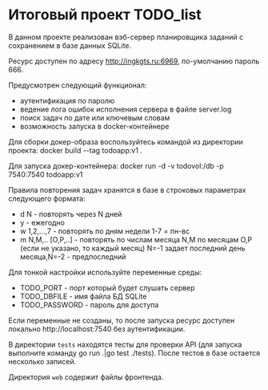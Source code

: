 # Итоговый проект TODO_list

В данном проекте реализован вэб-сервер планировщика заданий с сохранением в базе данных SQLite.

Ресурс доступен по адресу http://ingkgts.ru:6969, по-умолчанию пароль 666.

Предусмотрен следующий функционал:
- аутентификация по паролю
- ведение лога ошибок исполнения сервера в файле server.log
- поиск задач по дате или ключевым словам
- возможность запуска в docker-контейнере

Для сборки докер-образа воспользуйтесь командой из директории проекта: docker build --tag todoapp:v1 .

Для запуска докер-контейнера: docker run -d -v todovol:/db -p 7540:7540 todoapp:v1

Правила повторения задач хранятся в базе в строковых параметрах следующего формата:
- d N - повторять через N дней
- y - ежегодно
- w 1,2,...,7 - повторять по дням недели 1-7 = пн-вс
- m N,M,.. [O,P,..] - повторять по числам месяца N,M по месяцам O,P (если не указано, то каждый месяц)
    N=-1 задает последний день месяца,N=-2 - предпоследний

Для тонкой настройки используйте переменные среды:
- TODO_PORT - порт который будет слушать сервер
- TODO_DBFILE - имя файла БД SQLite
- TODO_PASSWORD - пароль для доступа

Если переменные не созданы, то после запуска ресурс доступен локально http://localhost:7540 без аутентификации.

В директории `tests` находятся тесты для проверки API (для запуска выполните команду go run .|go test ./tests). После тестов в базе остается несколько записей.

Директория `web` содержит файлы фронтенда.